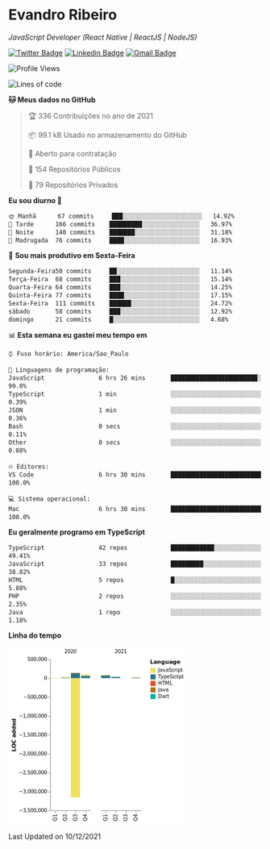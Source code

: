 # Evandro **Ribeiro**

*JavaScript Developer (React Native | ReactJS | NodeJS)*

[![Twitter Badge](https://img.shields.io/badge/-@ribeiroevandro-201B2D?style=flat-square&labelColor=201B2D&logo=twitter&logoColor=white&link=https://twitter.com/ribeiroevandro)](https://twitter.com/ribeiroevandro) 
[![Linkedin Badge](https://img.shields.io/badge/-Evandro%20Ribeiro-201B2D?style=flat-square&logo=Linkedin&logoColor=white&link=https://www.linkedin.com/in/ribeiroevandro)](https://www.linkedin.com/in/ribeiroevandro) 
[![Gmail Badge](https://img.shields.io/badge/-oi@ribeiroevandro.com.br-201B2D?style=flat-square&logo=Gmail&logoColor=white&link=mailto:oi@ribeiroevandro.com.br)](mailto:oi@ribeiroevandro.com.br)


<!--START_SECTION:waka-->
![Profile Views](http://img.shields.io/badge/Visualizac%C3%B5es%20do%20perfil-0-blue)

![Lines of code](https://img.shields.io/badge/Desde%20o%20Hello%20World%20eu%20escrevi--3%20Million%20linhas%20de%20c%C3%B3digo-blue)

**🐱 Meus dados no GitHub** 

> 🏆 336 Contribuições no ano de 2021
 > 
> 📦 99.1 kB Usado no armazenamento do GitHub 
 > 
> 💼 Aberto para contratação
 > 
> 📜 154 Repositórios Públicos 
 > 
> 🔑 79 Repositórios Privados  
 > 
**Eu sou diurno 🐤** 

```text
🌞 Manhã      67 commits     ███░░░░░░░░░░░░░░░░░░░░░░   14.92% 
🌆 Tarde      166 commits    █████████░░░░░░░░░░░░░░░░   36.97% 
🌃 Noite      140 commits    ███████░░░░░░░░░░░░░░░░░░   31.18% 
🌙 Madrugada  76 commits     ████░░░░░░░░░░░░░░░░░░░░░   16.93%

```
📅 **Sou mais produtivo em Sexta-Feira** 

```text
Segunda-Feira50 commits     ██░░░░░░░░░░░░░░░░░░░░░░░   11.14% 
Terça-Feira  68 commits     ███░░░░░░░░░░░░░░░░░░░░░░   15.14% 
Quarta-Feira 64 commits     ███░░░░░░░░░░░░░░░░░░░░░░   14.25% 
Quinta-Feira 77 commits     ████░░░░░░░░░░░░░░░░░░░░░   17.15% 
Sexta-Feira  111 commits    ██████░░░░░░░░░░░░░░░░░░░   24.72% 
sábado       58 commits     ███░░░░░░░░░░░░░░░░░░░░░░   12.92% 
domingo      21 commits     █░░░░░░░░░░░░░░░░░░░░░░░░   4.68%

```


📊 **Esta semana eu gastei meu tempo em** 

```text
⌚︎ Fuso horário: America/Sao_Paulo

💬 Linguagens de programação: 
JavaScript               6 hrs 26 mins       ████████████████████████░   99.0% 
TypeScript               1 min               ░░░░░░░░░░░░░░░░░░░░░░░░░   0.39% 
JSON                     1 min               ░░░░░░░░░░░░░░░░░░░░░░░░░   0.36% 
Bash                     0 secs              ░░░░░░░░░░░░░░░░░░░░░░░░░   0.11% 
Other                    0 secs              ░░░░░░░░░░░░░░░░░░░░░░░░░   0.08%

🔥 Editores: 
VS Code                  6 hrs 30 mins       █████████████████████████   100.0%

💻 Sistema operacional: 
Mac                      6 hrs 30 mins       █████████████████████████   100.0%

```

**Eu geralmente programo em TypeScript** 

```text
TypeScript               42 repos            ████████████░░░░░░░░░░░░░   49.41% 
JavaScript               33 repos            █████████░░░░░░░░░░░░░░░░   38.82% 
HTML                     5 repos             █░░░░░░░░░░░░░░░░░░░░░░░░   5.88% 
PHP                      2 repos             ░░░░░░░░░░░░░░░░░░░░░░░░░   2.35% 
Java                     1 repo              ░░░░░░░░░░░░░░░░░░░░░░░░░   1.18%

```


**Linha do tempo**

![Chart not found](https://raw.githubusercontent.com/ribeiroevandro/ribeiroevandro/master/charts/bar_graph.png) 


 Last Updated on 10/12/2021
<!--END_SECTION:waka-->
